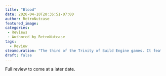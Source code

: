 ```yaml
---
title: "Blood"
date: 2020-04-10T20:36:51-07:00
author: RetroNutcase
featured_image: 
categories:
 - Reviews
 - Authored by RetroNutcase
tags:
  - Review
steamcuration: "The third of the Trinity of Build Engine games. It features great levels, atmosphere, and monsters, but will be quite a challenge to anyone used to the run of gun of games like Doom."
draft: false
---
```


Full review to come at a later date.